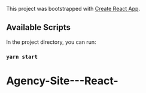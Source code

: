 This project was bootstrapped with [Create React App](https://github.com/facebook/create-react-app).

## Available Scripts

In the project directory, you can run:

### `yarn start`
# Agency-Site---React-
